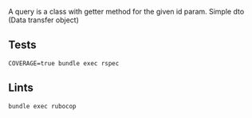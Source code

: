 A query is a class with getter method for the given id param.
Simple dto (Data transfer object)

## Tests

    COVERAGE=true bundle exec rspec

## Lints

    bundle exec rubocop

